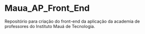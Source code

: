 # Maua_AP_Front_End
Repositório para criação do front-end da aplicação da academia de professores do Instituto Mauá de Tecnologia. 
